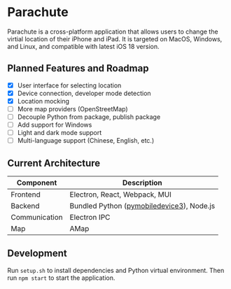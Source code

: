 # Parachute

Parachute is a cross-platform application that allows users to change the virtial location of their iPhone and iPad. It is targeted on MacOS, Windows, and Linux, and compatible with latest iOS 18 version.

## Planned Features and Roadmap

-   [x] User interface for selecting location
-   [x] Device connection, developer mode detection
-   [x] Location mocking
-   [ ] More map providers (OpenStreetMap)
-   [ ] Decouple Python from package, publish package
-   [ ] Add support for Windows
-   [ ] Light and dark mode support
-   [ ] Multi-language support (Chinese, English, etc.)

## Current Architecture

| Component     | Description                                                                              |
| ------------- | ---------------------------------------------------------------------------------------- |
| Frontend      | Electron, React, Webpack, MUI                                                            |
| Backend       | Bundled Python ([pymobiledevice3](https://github.com/doronz88/pymobiledevice3)), Node.js |
| Communication | Electron IPC                                                                             |
| Map           | AMap                                                                                     |

## Development

Run `setup.sh` to install dependencies and Python virtual environment. Then run `npm start` to start the application.
